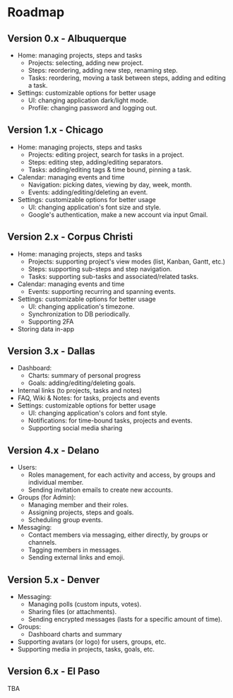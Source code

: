 # Roadmap

## Version 0.x - Albuquerque

* Home: managing projects, steps and tasks
  * Projects: selecting, adding new project.
  * Steps: reordering, adding new step, renaming step.
  * Tasks: reordering, moving a task between steps, adding and editing a task.
* Settings: customizable options for better usage
  * UI: changing application dark/light mode.
  * Profile: changing password and logging out.

## Version 1.x - Chicago

* Home: managing projects, steps and tasks
  * Projects: editing project, search for tasks in a project.
  * Steps: editing step, adding/editing separators.
  * Tasks: adding/editing tags & time bound, pinning a task.
* Calendar: managing events and time
  * Navigation: picking dates, viewing by day, week, month.
  * Events: adding/editing/deleting an event.
* Settings: customizable options for better usage
  * UI: changing application's font size and style.
  * Google's authentication, make a new account via input Gmail.

## Version 2.x - Corpus Christi

* Home: managing projects, steps and tasks
  * Projects: supporting project's view modes (list, Kanban, Gantt, etc.)
  * Steps: supporting sub-steps and step navigation.
  * Tasks: supporting sub-tasks and associated/related tasks.
* Calendar: managing events and time
  * Events: supporting recurring and spanning events.
* Settings: customizable options for better usage
  * UI: changing application's timezone.
  * Synchronization to DB periodically.
  * Supporting 2FA
* Storing data in-app

## Version 3.x - Dallas

* Dashboard:
  * Charts: summary of personal progress
  * Goals: adding/editing/deleting goals.
* Internal links (to projects, tasks and notes)
* FAQ, Wiki & Notes: for tasks, projects and events
* Settings: customizable options for better usage
  * UI: changing application's colors and font style.
  * Notifications: for time-bound tasks, projects and events.
  * Supporting social media sharing

## Version 4.x - Delano

* Users:
  * Roles management, for each activity and access, by groups and individual member.
  * Sending invitation emails to create new accounts.
* Groups (for Admin):
  * Managing member and their roles.
  * Assigning projects, steps and goals.
  * Scheduling group events.
* Messaging:
  * Contact members via messaging, either directly, by groups or channels.
  * Tagging members in messages.
  * Sending external links and emoji.

## Version 5.x - Denver

* Messaging:
  * Managing polls (custom inputs, votes).
  * Sharing files (or attachments).
  * Sending encrypted messages (lasts for a specific amount of time).
* Groups:
  * Dashboard charts and summary
* Supporting avatars (or logo) for users, groups, etc.
* Supporting media in projects, tasks, goals, etc.

## Version 6.x - El Paso

TBA
